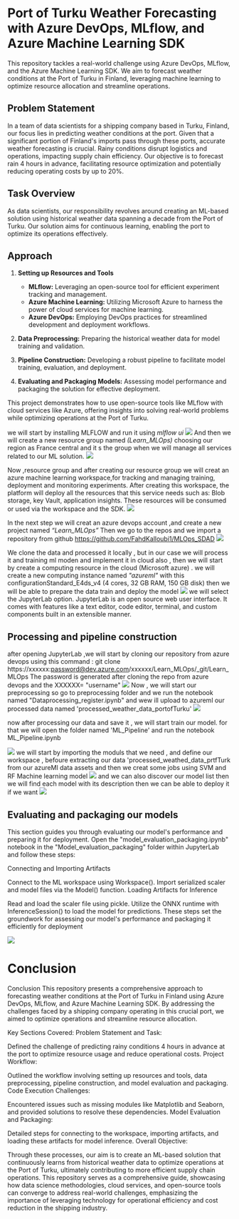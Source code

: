 
# Port of Turku Weather Forecasting with Azure DevOps, MLflow, and Azure Machine Learning SDK

This repository tackles a real-world challenge using Azure DevOps, MLflow, and the Azure Machine Learning SDK. We aim to forecast weather conditions at the Port of Turku in Finland, leveraging machine learning to optimize resource allocation and streamline operations.

## Problem Statement

In a team of data scientists for a shipping company based in Turku, Finland, our focus lies in predicting weather conditions at the port. Given that a significant portion of Finland's imports pass through these ports, accurate weather forecasting is crucial. Rainy conditions disrupt logistics and operations, impacting supply chain efficiency. Our objective is to forecast rain 4 hours in advance, facilitating resource optimization and potentially reducing operating costs by up to 20%.

## Task Overview

As data scientists, our responsibility revolves around creating an ML-based solution using historical weather data spanning a decade from the Port of Turku. Our solution aims for continuous learning, enabling the port to optimize its operations effectively.

## Approach

1. **Setting up Resources and Tools**
   - **MLflow:** Leveraging an open-source tool for efficient experiment tracking and management.
   - **Azure Machine Learning:** Utilizing Microsoft Azure to harness the power of cloud services for machine learning.
   - **Azure DevOps:** Employing DevOps practices for streamlined development and deployment workflows.

2. **Data Preprocessing:** Preparing the historical weather data for model training and validation.

3. **Pipeline Construction:** Developing a robust pipeline to facilitate model training, evaluation, and deployment.

4. **Evaluating and Packaging Models:** Assessing model performance and packaging the solution for effective deployment.

This project demonstrates how to use  open-source tools like MLflow with cloud services like Azure, offering insights into solving real-world problems while optimizing operations at the Port of Turku.

we will start by installing MLFLOW and run it using *mlflow ui*
![](https://media.discordapp.net/attachments/1183717517982703667/1184798802352279635/Screenshot_from_2023-12-14_11-06-24.png?ex=658d48de&is=657ad3de&hm=b3d9e811f86afb503e0ec41e8295ef36dec0dcd652928ffbc3bb683553897a59&=&format=webp&quality=lossless&width=1440&height=261)
And then we will create a new resource group named *(Learn_MLOps)* choosing our region as France central and it s the group when we will manage all services related to our ML solution.
![](https://media.discordapp.net/attachments/1183717517982703667/1184800456682242098/Screenshot_from_2023-12-14_11-13-43.png?ex=658d4a69&is=657ad569&hm=52f2022396b7bbaa775d45ebc195dd6331d8480972c6babfc698a23223ee8418&=&format=webp&quality=lossless)

Now ,resource group and after creating our resource group we will creat an azure machine learning workspace,for tracking and managing training, deployment and
monitoring experiments.
After creating this workspace, the platform will deploy all the resources that this service needs
such as: Blob storage, key Vault, application insights. These resources will be consumed or
used via the workspace and the SDK.
![](https://media.discordapp.net/attachments/1183717517982703667/1184805332933939221/Screenshot_from_2023-12-14_11-33-04.png?ex=658d4ef3&is=657ad9f3&hm=f6eaed6f6cf22a3e0c802e01771629bbaf670b878d8e2f7fa70d051e209f03ec&=&format=webp&quality=lossless)


In the next step we will creat an azure devops account ,and create a new project named *“Learn_MLOps”*  Then we go to the repos and we import a repository from github https://github.com/FahdKalloubi1/MLOps_SDAD
![](https://media.discordapp.net/attachments/1183717517982703667/1184807488923639879/Screenshot_from_2023-12-14_11-41-35.png?ex=658d50f6&is=657adbf6&hm=d20a59e6787cd96b9fce31a95735caaea025e77fe5d401f448ab4ae628a21df7&=&format=webp&quality=lossless&width=1440&height=471)

We clone the data and processed it locally , but in our case we will process it and training ml moden and implement it in cloud also , then we will start by create a computing resource in the cloud (Microsoft azure) .
we will create a new computing instance named *"azureml"* with this configurationStandard_E4ds_v4 (4 cores, 32 GB RAM, 150 GB disk)
then we will be able to prepare the data train and deploy the model 
![](https://media.discordapp.net/attachments/1183717517982703667/1184810884518920274/Screenshot_from_2023-12-14_11-55-10.png?ex=658d541f&is=657adf1f&hm=88df4ef3ed45d509dae802bb0ad7bb3dcb1ee115f8757620639d5e6063545a18&=&format=webp&quality=lossless&width=1440&height=461)
we will select the JupyterLab option. JupyterLab is an open source web user
interface. It comes with features like a text editor, code editor, terminal, and custom
components built in an extensible manner.
## Processing and pipeline construction 
after opening JupyterLab ,we will start by cloning our repository from azure devops
using this command :
git clone https://xxxxxx:password@dev.azure.com/xxxxxx/Learn_MLOps/_git/Learn_MLOps
The password is generated after cloning the repo from azure devops and the XXXXXX= "username"
![](https://media.discordapp.net/attachments/1183717517982703667/1184813974521385030/Screenshot_from_2023-12-14_12-07-25.png?ex=658d5700&is=657ae200&hm=3fcda89f7ca033fdefb4c54eecce39b4be1280861221b9a9567116f2f91b0494&=&format=webp&quality=lossless)
Now , we will start our preprocessing so go to preprocessing folder and we run the notebook named "Dataprocessing_register.ipynb"
and wew ill upload to azureml our processed data named 'processed_weather_data_portofTurku'
![](https://media.discordapp.net/attachments/1183717517982703667/1184825273242365992/Screenshot_from_2023-12-14_12-51-46.png?ex=658d6186&is=657aec86&hm=7118c6fb183d605dd4b00137d92bd25b080506773ab0ae4f5fbe414cab5acd91&=&format=webp&quality=lossless&width=1229&height=660)


now after processing our data and save it , we will start train our model.
for that we will open the folder named 'ML_Pipeline'  and run the notebook ML_Pipeline.ipynb

![](https://media.discordapp.net/attachments/1183717517982703667/1184827554750812271/Screenshot_from_2023-12-14_13-01-22.png?ex=658d63a6&is=657aeea6&hm=8d89f338313e56d6aee7f17aecb8ce80847dc8f6604117c07b1e4ef6671e582c&=&format=webp&quality=lossless&width=1281&height=660)
 we will start by importing the moduls that we need , and define our workspace , befoure extracting our data 'processed_weathed_data_prtfTurk from our azureMl data assets
and then we creat some jobs using SVM and RF Machine learning model 
![](https://media.discordapp.net/attachments/1183717517982703667/1184836654205243423/Screenshot_from_2023-12-14_13-36-51.png?ex=658d6c1f&is=657af71f&hm=05f87e68a8c625e2ffa63ccd857c415a53aa97c799374057890119591dd12fe0&=&format=webp&quality=lossless&width=1440&height=436)
and we can also discover our model list then we will find each model with its description  then we can be able to deploy it if we want 
![](https://media.discordapp.net/attachments/1183717517982703667/1184837454574923846/Screenshot_from_2023-12-14_13-39-05.png?ex=658d6cde&is=657af7de&hm=d6e98d0c896c6d9b2d597d8b81640f9e76084cb30e9443789584cfbde16a9467&=&format=webp&quality=lossless&width=1440&height=503)
## Evaluating and packaging our models
This section guides you through evaluating our model's performance and preparing it for deployment. Open the "model_evaluation_packaging.ipynb" notebook in the "Model_evaluation_packaging" folder within JupyterLab and follow these steps:

Connecting and Importing Artifacts

Connect to the ML workspace using Workspace().
Import serialized scaler and model files via the Model() function.
Loading Artifacts for Inference

Read and load the scaler file using pickle.
Utilize the ONNX runtime with InferenceSession() to load the model for predictions.
These steps set the groundwork for assessing our model's performance and packaging it efficiently for deployment

![](https://media.discordapp.net/attachments/1183717517982703667/1184839616247894076/Screenshot_from_2023-12-14_13-49-20.png?ex=658d6ee1&is=657af9e1&hm=ee2eb14308af97a792156ce5796dc3ffdaf45d7566e20e75b770ee8ce6d54ba6&=&format=webp&quality=lossless&width=720&height=417)
# Conclusion 
Conclusion
This repository presents a comprehensive approach to forecasting weather conditions at the Port of Turku in Finland using Azure DevOps, MLflow, and Azure Machine Learning SDK. By addressing the challenges faced by a shipping company operating in this crucial port, we aimed to optimize operations and streamline resource allocation.

Key Sections Covered:
Problem Statement and Task:

Defined the challenge of predicting rainy conditions 4 hours in advance at the port to optimize resource usage and reduce operational costs.
Project Workflow:

Outlined the workflow involving setting up resources and tools, data preprocessing, pipeline construction, and model evaluation and packaging.
Code Execution Challenges:

Encountered issues such as missing modules like Matplotlib and Seaborn, and provided solutions to resolve these dependencies.
Model Evaluation and Packaging:

Detailed steps for connecting to the workspace, importing artifacts, and loading these artifacts for model inference.
Overall Objective:

Through these processes, our aim is to create an ML-based solution that continuously learns from historical weather data to optimize operations at the Port of Turku, ultimately contributing to more efficient supply chain operations.
This repository serves as a comprehensive guide, showcasing how data science methodologies, cloud services, and open-source tools can converge to address real-world challenges, emphasizing the importance of leveraging technology for operational efficiency and cost reduction in the shipping industry.

